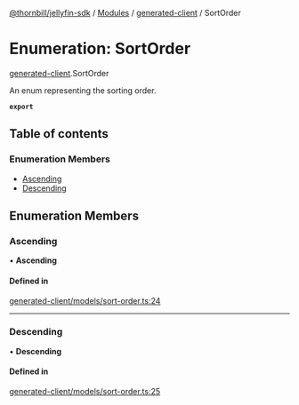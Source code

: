 [@thornbill/jellyfin-sdk](../README.md) / [Modules](../modules.md) / [generated-client](../modules/generated_client.md) / SortOrder

# Enumeration: SortOrder

[generated-client](../modules/generated_client.md).SortOrder

An enum representing the sorting order.

**`export`**

## Table of contents

### Enumeration Members

- [Ascending](generated_client.SortOrder.md#ascending)
- [Descending](generated_client.SortOrder.md#descending)

## Enumeration Members

### Ascending

• **Ascending**

#### Defined in

[generated-client/models/sort-order.ts:24](https://github.com/jellyfin/jellyfin-sdk-typescript/blob/fa599ae/src/generated-client/models/sort-order.ts#L24)

___

### Descending

• **Descending**

#### Defined in

[generated-client/models/sort-order.ts:25](https://github.com/jellyfin/jellyfin-sdk-typescript/blob/fa599ae/src/generated-client/models/sort-order.ts#L25)
